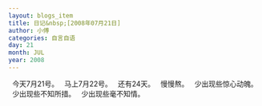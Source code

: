 ```yaml
---
layout: blogs_item
title: 日记&nbsp;[2008年07月21日]
author: 小傅
categories: 自言自语
day: 21
month: JUL
year: 2008
---
```




&nbsp; 今天7月21号。
&nbsp; 马上7月22号。
&nbsp; 还有24天。
&nbsp; 慢慢熬。
&nbsp; 少出现些惊心动魄。
&nbsp; 少出现些不知所措。
&nbsp; 少出现些毫不知情。


